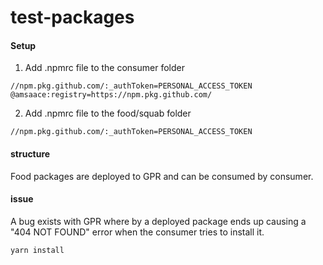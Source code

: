# test-packages

#### Setup

1. Add .npmrc file to the consumer folder

`
//npm.pkg.github.com/:_authToken=PERSONAL_ACCESS_TOKEN
@amsaace:registry=https://npm.pkg.github.com/
`

2. Add .npmrc file to the food/squab folder

`//npm.pkg.github.com/:_authToken=PERSONAL_ACCESS_TOKEN`


#### structure

Food packages are deployed to GPR and can be consumed by 
consumer.

#### issue

A bug exists with GPR where by a deployed package ends up causing 
a "404 NOT FOUND" error when the consumer tries to install it.

`yarn install`
